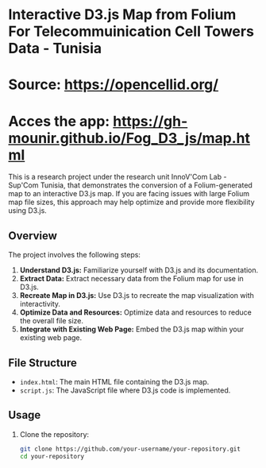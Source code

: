 # Interactive D3.js Map from Folium For Telecommuinication Cell Towers Data - Tunisia
# Source: https://opencellid.org/

# Acces the app: https://gh-mounir.github.io/Fog_D3_js/map.html

This is a research project under the research unit InnoV'Com Lab - Sup'Com Tunisia, that demonstrates the conversion of a Folium-generated map to an interactive D3.js map. If you are facing issues with large Folium map file sizes, this approach may help optimize and provide more flexibility using D3.js.

## Overview

The project involves the following steps:

1. **Understand D3.js:** Familiarize yourself with D3.js and its documentation.
2. **Extract Data:** Extract necessary data from the Folium map for use in D3.js.
3. **Recreate Map in D3.js:** Use D3.js to recreate the map visualization with interactivity.
4. **Optimize Data and Resources:** Optimize data and resources to reduce the overall file size.
5. **Integrate with Existing Web Page:** Embed the D3.js map within your existing web page.

## File Structure

- `index.html`: The main HTML file containing the D3.js map.
- `script.js`: The JavaScript file where D3.js code is implemented.

## Usage

1. Clone the repository:

   ```bash
   git clone https://github.com/your-username/your-repository.git
   cd your-repository